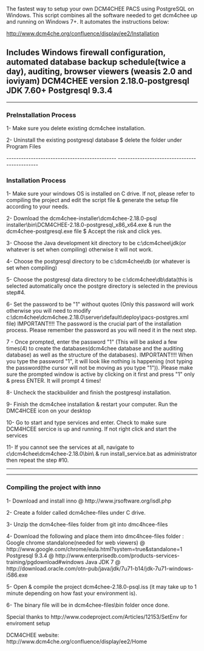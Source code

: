 The fastest way to setup your own DCM4CHEE PACS using PostgreSQL on Windows.
This script combines all the software needed to get dcm4chee up and running on Windows 7+. It automates the instructions below:

http://www.dcm4che.org/confluence/display/ee2/Installation

Includes Windows firewall configuration, automated database backup schedule(twice a day), auditing, browser viewers (weasis 2.0 and ioviyam)
DCM4CHEE version 2.18.0-postgresql
JDK 7.60+
Postgresql 9.3.4
---------------------------------------------
---------------------------------------------
<h3>PreInstallation Process</h3>

<p>1- Make sure you delete existing dcm4chee installation.</p>
<p> 2- Uninstall the existing postgresql database $ delete the folder under Program Files</p>
---------------------------------------------
---------------------------------------------
<h3>Installation Process</h3>
<p>1- Make sure your windows OS is installed on C drive. If not, please refer to compiling the project and edit the script file & generate the setup file according to your needs.</p>
<p>2- Download the dcm4chee-installer\dcm4chee-2.18.0-psql installer\bin\DCM4CHEE-2.18.0-postgresql_x86_x64.exe & run the dcm4chee-postgresql.exe file $ Accept the risk and click yes.</p>
<p>3- Choose the Java development kit directory to be c:\dcm4chee\jdk(or whatever is set when compiling) otherwise it will not work.</p>
<p>4- Choose the postgresql directory to be c:\dcm4chee\db (or whatever is set when compiling)</p>
<p>5- Choose the postgresql data directory to be c:\dcm4chee\db\data(this is selected automatically once the postgre directory is selected in the previous step#4.</p>
<p>6- Set the password to be "1" without quotes (Only this password will work otherwise you will need to modify c:\dcm4chee\dcm4chee.2.18.0\server\default\deploy\pacs-postgres.xml file)
IMPORTANT!!!!
The password is the crucial part of the installation process. Please remember the password as you will need it in the next step.</p>
<p>7 - Once prompted, enter the password "1" (This will be asked a few times(4) to create the databases(dcm4chee database and the auditing database) as well as the structure of the databases). 
IMPORTANT!!!!
When you type the password "1", it will look like nothing is happening (not typing the password(the cursor will not be moving as you type "1")). Please make sure the prompted window is active by clicking on it first and press "1" only & press ENTER. It will prompt 4 times!
</p>
<p>8- Uncheck the stackbuilder and finish the postgresql installation.</p>
<p>9- Finish the dcm4chee installation & restart your computer. Run the DMC4HCEE icon on your desktop </p>
<p>10- Go to start and type services and enter. Check to make sure DCM4HCEE sercice is up and running. If not right click and start the services</p>
<p>11- If you cannot see the services at all, navigate to c\dcm4chee\dcm4chee-2.18.0\bin\ & run install_service.bat as administrator then repeat the step #10.</p>

---------------------------------------------
---------------------------------------------

<h3>Compiling the project with inno</h3>
<p>1- Download and install inno @ http://www.jrsoftware.org/isdl.php</p>
<p>2- Create a folder called dcm4chee-files under C drive.</p>
<p>3- Unzip the dcm4chee-files folder from git into dmc4hcee-files</p>
<p>4- Download the following and place them into dmc4hcee-files folder :
Google chrome standalone(needed for web viewers) @ http://www.google.com/chrome/eula.html?system=true&standalone=1
Postgresql 9.3.4 @ http://www.enterprisedb.com/products-services-training/pgdownload#windows
Java JDK 7 @ http://download.oracle.com/otn-pub/java/jdk/7u71-b14/jdk-7u71-windows-i586.exe</p>
<p>5- Open & compile the project dcm4chee-2.18.0-psql.iss (it may take up to 1 minute depending on how fast your environment is).</p>
<p>6- The binary file will be in dcm4chee-files\bin folder once done.</p>
<p>Special thanks to http://www.codeproject.com/Articles/12153/SetEnv for enviroment setup</p>
<p>DCM4CHEE website: http://www.dcm4che.org/confluence/display/ee2/Home</p>


